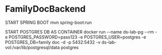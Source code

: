 # FamilyDocBackend
START SPRING BOOT
mvn spring-boot:run

START POSTGRES DB AS CONTAINER
docker run --name ds-lab-pg --rm -e POSTGRES_PASSWORD=pass123 -e POSTGRES_USER=postgres -e POSTGRES_DB=family
doc -d -p 5432:5432 -v ds-lab-vol:/var/lib/postgresql/data postgres
